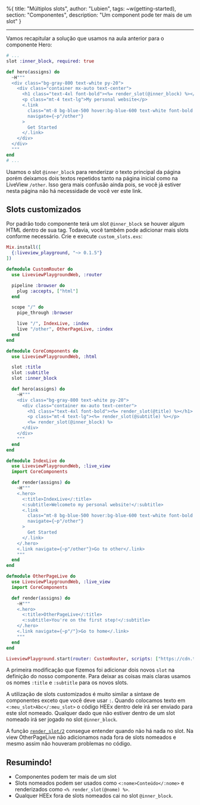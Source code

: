 %{
title: "Múltiplos slots",
author: "Lubien",
tags: ~w(getting-started),
section: "Componentes",
description: "Um component pode ter mais de um slot"
}

---

Vamos recapitular a solução que usamos na aula anterior para o componente Hero:

```elixir
# ...
slot :inner_block, required: true

def hero(assigns) do
  ~H"""
  <div class="bg-gray-800 text-white py-20">
    <div class="container mx-auto text-center">
      <h1 class="text-4xl font-bold"><%= render_slot(@inner_block) %></h1>
      <p class="mt-4 text-lg">My personal website</p>
      <.link
        class="mt-8 bg-blue-500 hover:bg-blue-600 text-white font-bold py-2 px-4 rounded"
        navigate={~p"/other"}
      >
        Get Started
      </.link>
    </div>
  </div>
  """
end
# ...
```

Usamos o slot `@inner_block` para renderizar o texto principal da página porém deixamos dois textos repetidos tanto na página inicial como na LiveView `/other`. Isso gera mais confusão ainda pois, se você já estiver nesta página não há necessidade de você ver este link.

## Slots customizados

Por padrão todo componente terá um slot `@inner_block` se houver algum HTML dentro de sua tag. Todavia, você também pode adicionar mais slots conforme necessário. Crie e execute `custom_slots.exs`:

```elixir
Mix.install([
  {:liveview_playground, "~> 0.1.5"}
])

defmodule CustomRouter do
  use LiveviewPlaygroundWeb, :router

  pipeline :browser do
    plug :accepts, ["html"]
  end

  scope "/" do
    pipe_through :browser

    live "/", IndexLive, :index
    live "/other", OtherPageLive, :index
  end
end

defmodule CoreComponents do
  use LiveviewPlaygroundWeb, :html

  slot :title
  slot :subtitle
  slot :inner_block

  def hero(assigns) do
    ~H"""
    <div class="bg-gray-800 text-white py-20">
      <div class="container mx-auto text-center">
        <h1 class="text-4xl font-bold"><%= render_slot(@title) %></h1>
        <p class="mt-4 text-lg"><%= render_slot(@subtitle) %></p>
        <%= render_slot(@inner_block) %>
      </div>
    </div>
    """
  end
end

defmodule IndexLive do
  use LiveviewPlaygroundWeb, :live_view
  import CoreComponents

  def render(assigns) do
    ~H"""
    <.hero>
      <:title>IndexLive</:title>
      <:subtitle>Welcometo my personal website!</:subtitle>
      <.link
        class="mt-8 bg-blue-500 hover:bg-blue-600 text-white font-bold py-2 px-4 rounded"
        navigate={~p"/other"}
      >
        Get Started
      </.link>
    </.hero>
    <.link navigate={~p"/other"}>Go to other</.link>
    """
  end
end

defmodule OtherPageLive do
  use LiveviewPlaygroundWeb, :live_view
  import CoreComponents

  def render(assigns) do
    ~H"""
    <.hero>
      <:title>OtherPageLive</:title>
      <:subtitle>You're on the first step!</:subtitle>
    </.hero>
    <.link navigate={~p"/"}>Go to home</.link>
    """
  end
end

LiveviewPlayground.start(router: CustomRouter, scripts: ["https://cdn.tailwindcss.com"])
```

A primeira modificação que fizemos foi adicionar dois novos `slot` na definição do nosso componente. Para deixar as coisas mais claras usamos os nomes `:title` e `:subtitle` para os novos slots.

A utilização de slots customizados é muito similar a sintaxe de componentes exceto que você deve usar `:`. Quando colocamos texto em `<:meu_slot>Abc</:meu_slot>` o código HEEx dentro dele irá ser enviado para este slot nomeado. Qualquer dado que não estiver dentro de um slot nomeado irá ser jogado no slot `@inner_block`.

A função [`render_slot/2`](https://hexdocs.pm/phoenix_live_view/Phoenix.Component.html#render_slot/2) consegue entender quando não há nada no slot. Na view OtherPageLive não adicionamos nada fora de slots nomeados e mesmo assim não houveram problemas no código.

## Resumindo!

- Componentes podem ter mais de um slot
- Slots nomeados podem ser usados como `<:nome>Conteúdo</:nome>` e renderizados como `<% render_slot(@nome) %>`.
- Qualquer HEEx fora de slots nomeados cai no slot `@inner_block`.
